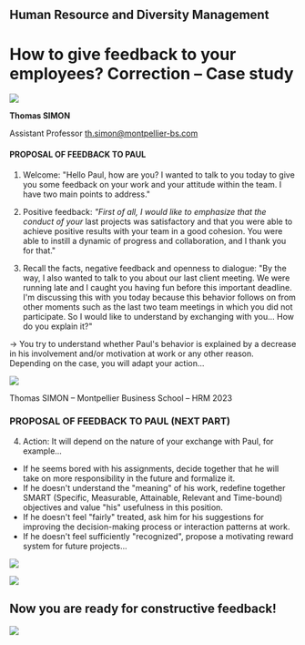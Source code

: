 ## **Human Resource and Diversity** Management

# How to give feedback to your employees? Correction – Case study

![](_page_0_Picture_2.jpeg)

**Thomas SIMON** 

Assistant Professor th.simon@montpellier-bs.com

#### PROPOSAL OF FEEDBACK TO PAUL

1. Welcome: "Hello Paul, how are you? I wanted to talk to you today to give you some feedback on your work and your attitude within the team. I have two main points to address."

2. Positive feedback: *"First of all, I would like to emphasize that the conduct of your* last projects was satisfactory and that you were able to achieve positive results with your team in a good cohesion. You were able to instill a dynamic of progress and collaboration, and I thank you for that."

3. Recall the facts, negative feedback and openness to dialogue: "By the way, I also wanted to talk to you about our last client meeting. We were running late and I caught you having fun before this important deadline. I'm discussing this with you today because this behavior follows on from other moments such as the last two team meetings in which you did not participate. So I would like to understand by exchanging with you... How do you explain it?"

 $\rightarrow$  You try to understand whether Paul's behavior is explained by a decrease in his involvement and/or motivation at work or any other reason. Depending on the case, you will adapt your action...

![](_page_1_Picture_5.jpeg)

Thomas SIMON – Montpellier Business School – HRM 2023

### PROPOSAL OF FEEDBACK TO PAUL (NEXT PART)

4. Action: It will depend on the nature of your exchange with Paul, for example...

- If he seems bored with his assignments, decide together that he will take on more responsibility in the future and formalize it.
- If he doesn't understand the "meaning" of his work, redefine together SMART (Specific, Measurable, Attainable, Relevant and Time-bound) objectives and value "his" usefulness in this position.
- If he doesn't feel "fairly" treated, ask him for his suggestions for improving the decision-making process or interaction patterns at work.
- If he doesn't feel sufficiently "recognized", propose a motivating reward system for future projects...

![](_page_2_Picture_6.jpeg)

![](_page_2_Picture_7.jpeg)

## Now you are ready for constructive feedback!

![](_page_3_Picture_1.jpeg)